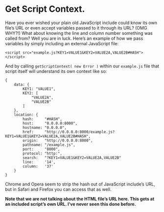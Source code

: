 

Get Script Context. 
==============================================================================

Have you ever wished your plain old JavaScript include could know its own 
file’s URL or even accept variables passed to it through its URL? (OMG WHY?!)
What about knowing the line and column number something was called from?
Well you are in luck. Here’s an example of how we pass variables by simply 
including an external JavaScript file:
```
<script src="example.js?KEY1=VALUE1&KEY2=VALUE2A,VALUE2B#HASH"></script>
```
  
And by calling `getScriptContext( new Error )` within our `example.js` file 
that script itself will understand its own context like so:
```
{
	data: {
		KEY1: "VALUE1",
		KEY2: [
			"VALUE2A",
			"VALUE2B"
		]
	},
	location: {
		hash:     "#HASH",
		host:     "0.0.0.0:8000",
		hostname: "0.0.0.0",
		href:     "http://0.0.0.0:8000/example.js?KEY1=VALUE1&KEY2=VALUE2A,VALUE2B#HASH",
		origin:   "http://0.0.0.0:8000",
		pathname: "/example.js",
		port:     "8000",
		protocol: "http:",
		search:   "?KEY1=VALUE1&KEY2=VALUE2A,VALUE2B"
		line:     '14',
		column:   '37'
	}
}
```
  
Chrome and Opera seem to strip the hash out of JavaScript include’s URL,
but in Safari and Firefox you can access that as well.  
  

**Note that we are not talking about the HTML file’s URL here. This gets at 
an included script’s own URL. I’ve never seen this done before.**